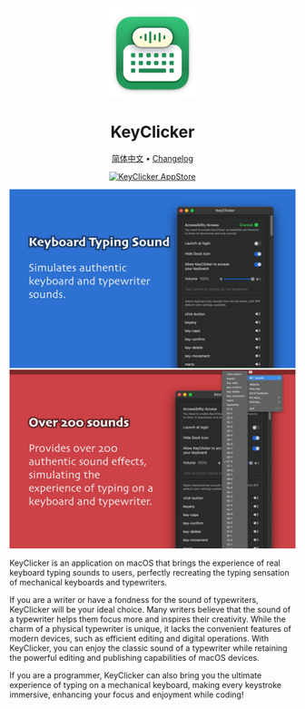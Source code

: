 <div align="center">
  <br />
  <br />
  <img src="./assets/logo.png" width="160" height="160">
  <h1>
    KeyClicker
  </h1>
  <!--rehype:style=border: 0;-->
  <p>
    <a href="./README.zh.md">简体中文</a> • 
    <a href="https://github.com/jaywcjlove/key-clicker/releases">Changelog</a>
  </p>
  <p>
    <a target="_blank" href="https://apps.apple.com/app/key-clicker/6739052447" title="KeyClicker for macOS">
      <img alt="KeyClicker AppStore" src="https://jaywcjlove.github.io/sb/download/macos.svg" height="51">
    </a>
  </p>
</div>

![KeyClicker 1](./assets/screenshots-1.jpg)
![KeyClicker 1](./assets/screenshots-2.jpg)

KeyClicker is an application on macOS that brings the experience of real keyboard typing sounds to users, perfectly recreating the typing sensation of mechanical keyboards and typewriters.

If you are a writer or have a fondness for the sound of typewriters, KeyClicker will be your ideal choice. Many writers believe that the sound of a typewriter helps them focus more and inspires their creativity. While the charm of a physical typewriter is unique, it lacks the convenient features of modern devices, such as efficient editing and digital operations. With KeyClicker, you can enjoy the classic sound of a typewriter while retaining the powerful editing and publishing capabilities of macOS devices.

If you are a programmer, KeyClicker can also bring you the ultimate experience of typing on a mechanical keyboard, making every keystroke immersive, enhancing your focus and enjoyment while coding!
